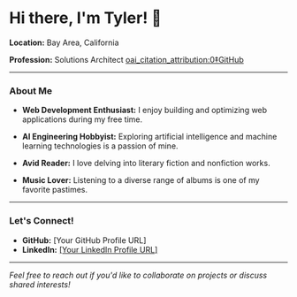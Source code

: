 # Hi there, I'm Tyler! 👋

**Location:** Bay Area, California

**Profession:** Solutions Architect [oai_citation_attribution:0‡GitHub](https://github.com/abhisheknaiidu/awesome-github-profile-readme)

---

### About Me

- **Web Development Enthusiast:** I enjoy building and optimizing web applications during my free time.

- **AI Engineering Hobbyist:** Exploring artificial intelligence and machine learning technologies is a passion of mine.

- **Avid Reader:** I love delving into literary fiction and nonfiction works.

- **Music Lover:** Listening to a diverse range of albums is one of my favorite pastimes.

---

### Let's Connect!

- **GitHub:** [Your GitHub Profile URL]
- **LinkedIn:** [[Your LinkedIn Profile URL]](https://www.linkedin.com/in/tyleronodera/)

---

*Feel free to reach out if you'd like to collaborate on projects or discuss shared interests!*
